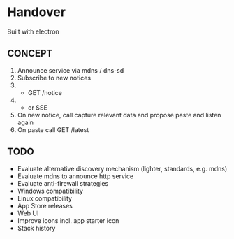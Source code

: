 # Handover

Built with electron

## CONCEPT

1. Announce service via mdns / dns-sd
2. Subscribe to new notices
2. * GET /notice
3. * or SSE
4. On new notice, call capture relevant data and propose paste and listen again
5. On paste call GET /latest

## TODO

- Evaluate alternative discovery mechanism (lighter, standards, e.g. mdns)
- Evaluate mdns to announce http service
- Evaluate anti-firewall strategies
- Windows compatibility
- Linux compatibility
- App Store releases
- Web UI
- Improve icons incl. app starter icon
- Stack history
